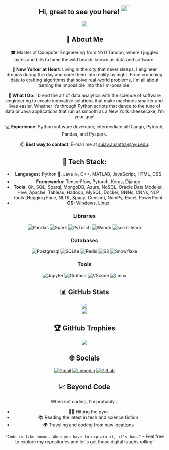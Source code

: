 <h2 align="center">
  Hi, great to see you here!
  <img src="https://media.giphy.com/media/hvRJCLFzcasrR4ia7z/giphy.gif" width="28">
</h2>
<p align="center">
    <a href="https://github.com/sujayanantha/sujayanantha"><img src="https://readme-typing-svg.herokuapp.com?color=%9370DB7&center=true&vCenter=true&lines=Welcome+to+Sujay's+profile!;Master+of+Computer+Engineering;Living+in+New+York;Always+up+for+a+coding+challenge!;Shape+rotator"></a>
</p>

<div align="center">

## 💫 About Me
🎓 Master of Computer Engineering from NYU Tandon, where I juggled bytes and bits to tame the wild beasts known as data and software.

📍 **New Yorker at Heart**: Living in the city that never sleeps, I engineer dreams during the day and code them into reality by night. From crunching data to crafting algorithms that solve real-world problems, I'm all about turning the impossible into the I'm-possible.

🚀 **What I Do**: I blend the art of data analytics with the science of software engineering to create innovative solutions that make machines smarter and lives easier. Whether it’s through Python scripts that dance to the tune of data or Java applications that run as smooth as a New York cheesecake, I’m your guy!

💻 **Experience**: Python software developer, intermediate at Django, Pytorch, Pandas, and Pyspark.

📫 **Best way to contact**: E-mail me at sujay.anantha@nyu.edu.

## 💾 Tech Stack:
- **Languages:** Python 🐍, Java ☕, C++, MATLAB, JavaScript, HTML, CSS
- **Frameworks:** TensorFlow, Pytorch, Keras, Django
- **Tools:** Git, SQL, Sparql, MongoDB, Azure, NoSQL, Oracle Data Modeler, Hive, Apache, Tableau, Hadoop, MySQL, Docker, GNNs, CNNs, NLP tools (Hugging Face, NLTK, Spacy, Gensim), NumPy, Excel, PowerPoint
- **OS:** Windows, Linux

### Libraries
![Pandas](https://img.shields.io/badge/pandas-%23150458.svg?style=for-the-badge&logo=pandas&logoColor=white) ![Spark](https://img.shields.io/badge/Apache%20Spark-E25A1C.svg?style=for-the-badge&logo=Apache-Spark&logoColor=white) ![PyTorch](https://img.shields.io/badge/PyTorch-%23EE4C2C.svg?style=for-the-badge&logo=PyTorch&logoColor=white) ![Wandb](https://img.shields.io/badge/Weights_&_Biases-FFBE00?style=for-the-badge&logo=WeightsAndBiases&logoColor=white) ![scikit-learn](https://img.shields.io/badge/scikit--learn-%23F7931E.svg?style=for-the-badge&logo=scikit-learn&logoColor=white)

### Databases
![Postgresql](https://img.shields.io/badge/PostgreSQL-316192?style=for-the-badge&logo=postgresql&logoColor=white) ![SQLite](https://img.shields.io/badge/SQLite-07405E?style=for-the-badge&logo=sqlite&logoColor=white) ![Redis](https://img.shields.io/badge/redis-%23DD0031.svg?&style=for-the-badge&logo=redis&logoColor=white) ![S3](https://img.shields.io/badge/Amazon%20S3-569A31.svg?style=for-the-badge&logo=Amazon-S3&logoColor=white) ![Snowflake](https://img.shields.io/badge/Snowflake-29B5E8.svg?style=for-the-badge&logo=Snowflake&logoColor=white)

### Tools
![Jupyter](https://img.shields.io/badge/Jupyter-F37626.svg?style=for-the-badge&logo=Jupyter&logoColor=white) ![Grafana](https://img.shields.io/badge/Grafana-F46800.svg?style=for-the-badge&logo=Grafana&logoColor=white) ![VScode](https://img.shields.io/badge/Visual%20Studio%20Code-007ACC.svg?style=for-the-badge&logo=Visual-Studio-Code&logoColor=white) ![Linux](https://img.shields.io/badge/Linux-FCC624?style=for-the-badge&logo=linux&logoColor=black)

## 📊 GitHub Stats
![](https://github-readme-stats.vercel.app/api?username=sujayanantha&theme=radical&hide_border=false&include_all_commits=true&count_private=true)<br/>
![](https://github-readme-stats.vercel.app/api/top-langs/?username=sujayanantha&theme=radical&hide_border=false&include_all_commits=true&count_private=true&layout=compact)

## 🏆 GitHub Trophies
![](https://github-profile-trophy.vercel.app/?username=sujayanantha&theme=discord&no-frame=false&no-bg=false&margin-w=4)

## 🌐 Socials
[![Gmail](https://img.shields.io/badge/Gmail-D14836?style=for-the-badge&logo=gmail&logoColor=white)](mailto:sujay.anantha@nyu.edu) [![Linkedin](https://img.shields.io/badge/LinkedIn-0072b1?style=for-the-badge&logo=linkedin&logoColor=white)](https://www.linkedin.com/in/sujay-anantha-1799961b0/) 
[![GitLab](https://img.shields.io/badge/GitLab-330F63?style=for-the-badge&logo=gitlab&logoColor=white)](https://gitlab.com/sujayanantha)

## 📈 Beyond Code
When not coding, I’m probably...
- 🏋️‍♂️ Hitting the gym
- 📚 Reading the latest in tech and science fiction
- 🌍 Traveling and coding from new locations

`"Code is like humor. When you have to explain it, it’s bad."` – Feel free to explore my repositories and let's get those digital laughs rolling!

</div>
